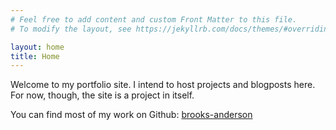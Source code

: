 ```yaml
---
# Feel free to add content and custom Front Matter to this file.
# To modify the layout, see https://jekyllrb.com/docs/themes/#overriding-theme-defaults

layout: home
title: Home
---
```


Welcome to my portfolio site. I intend to host projects and blogposts here. For now, though, the site is a project in itself.

You can find most of my work on Github:
[brooks-anderson](https://github.com/brooks-anderson)